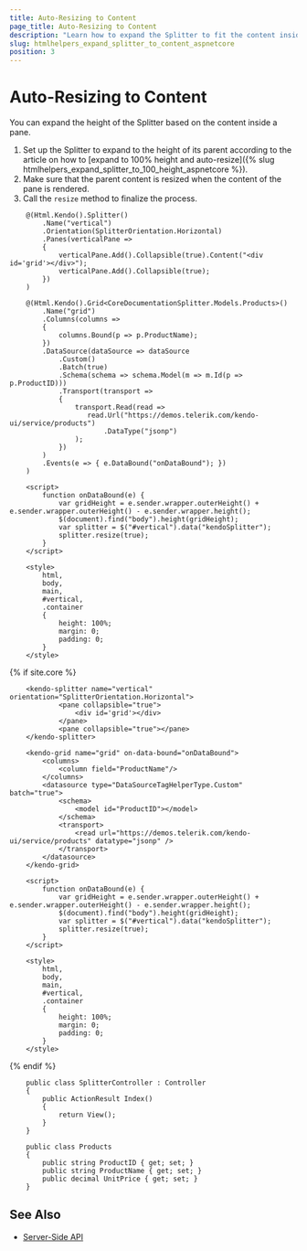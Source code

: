 ```yaml
---
title: Auto-Resizing to Content
page_title: Auto-Resizing to Content
description: "Learn how to expand the Splitter to fit the content inside it using the Telerik UI Splitter component for {{ site.framework }}."
slug: htmlhelpers_expand_splitter_to_content_aspnetcore
position: 3
---
```


# Auto-Resizing to Content

You can expand the height of the Splitter based on the content inside a pane.

1. Set up the Splitter to expand to the height of its parent according to the article on how to [expand to 100% height and auto-resize]({% slug htmlhelpers_expand_splitter_to_100_height_aspnetcore %}).
2. Make sure that the parent content is resized when the content of the pane is rendered.
3. Call the `resize` method to finalize the process.

```HtmlHelper
    @(Html.Kendo().Splitter()
        .Name("vertical")
        .Orientation(SplitterOrientation.Horizontal)
        .Panes(verticalPane =>
        {
            verticalPane.Add().Collapsible(true).Content("<div id='grid'></div>");
            verticalPane.Add().Collapsible(true);
        })
    )

    @(Html.Kendo().Grid<CoreDocumentationSplitter.Models.Products>()
        .Name("grid")
        .Columns(columns =>
        {
            columns.Bound(p => p.ProductName);
        })
        .DataSource(dataSource => dataSource
            .Custom()
            .Batch(true)
            .Schema(schema => schema.Model(m => m.Id(p => p.ProductID)))
            .Transport(transport =>
            {
                transport.Read(read =>
                   read.Url("https://demos.telerik.com/kendo-ui/service/products")
                       .DataType("jsonp")
                );
            })
        )
        .Events(e => { e.DataBound("onDataBound"); })
    )

    <script>
        function onDataBound(e) {
            var gridHeight = e.sender.wrapper.outerHeight() + e.sender.wrapper.outerHeight() - e.sender.wrapper.height();
            $(document).find("body").height(gridHeight);
            var splitter = $("#vertical").data("kendoSplitter");
            splitter.resize(true);
        }
    </script>

    <style>
        html,
        body,
        main,
        #vertical,
        .container
        {
            height: 100%;
            margin: 0;
            padding: 0;
        }
    </style>
```
{% if site.core %}
```TagHelper
    <kendo-splitter name="vertical" orientation="SplitterOrientation.Horizontal">
            <pane collapsible="true">
                <div id='grid'></div>
            </pane>
            <pane collapsible="true"></pane>
    </kendo-splitter>

    <kendo-grid name="grid" on-data-bound="onDataBound">
        <columns>
            <column field="ProductName"/>
        </columns>
        <datasource type="DataSourceTagHelperType.Custom" batch="true">
            <schema>
                <model id="ProductID"></model>
            </schema>
            <transport>
                <read url="https://demos.telerik.com/kendo-ui/service/products" datatype="jsonp" />
            </transport>
        </datasource>
    </kendo-grid>

    <script>
        function onDataBound(e) {
            var gridHeight = e.sender.wrapper.outerHeight() + e.sender.wrapper.outerHeight() - e.sender.wrapper.height();
            $(document).find("body").height(gridHeight);
            var splitter = $("#vertical").data("kendoSplitter");
            splitter.resize(true);
        }
    </script>

    <style>
        html,
        body,
        main,
        #vertical,
        .container
        {
            height: 100%;
            margin: 0;
            padding: 0;
        }
    </style>

```
{% endif %}
```Controller
    public class SplitterController : Controller
    {
        public ActionResult Index()
        {
            return View();
        }
    }
```
```Model
    public class Products
    {
        public string ProductID { get; set; }
        public string ProductName { get; set; }
        public decimal UnitPrice { get; set; }
    }
```

## See Also

* [Server-Side API](/api/splitter)

